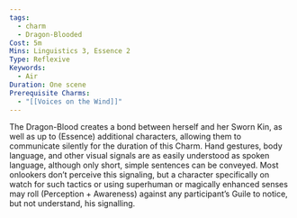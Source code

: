 ```yaml
---
tags:
  - charm
  - Dragon-Blooded
Cost: 5m
Mins: Linguistics 3, Essence 2
Type: Reflexive
Keywords:
  - Air
Duration: One scene
Prerequisite Charms:
  - "[[Voices on the Wind]]"
---
```

The Dragon-Blood creates a bond between herself and her Sworn Kin, as well as up to (Essence) additional characters, allowing them to communicate silently for the duration of this Charm. Hand gestures, body language, and other visual signals are as easily understood as spoken language, although only short, simple sentences can be conveyed. Most onlookers don’t perceive this signaling, but a character specifically on watch for such tactics or using superhuman or magically enhanced senses may roll (Perception + Awareness) against any participant’s Guile to notice, but not understand, his signalling.